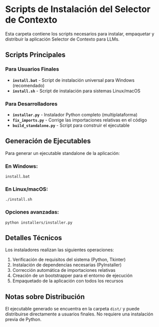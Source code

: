 # Scripts de Instalación del Selector de Contexto

Esta carpeta contiene los scripts necesarios para instalar, empaquetar y distribuir la aplicación Selector de Contexto para LLMs.

## Scripts Principales

### Para Usuarios Finales

- **`install.bat`** - Script de instalación universal para Windows (recomendado)
- **`install.sh`** - Script de instalación para sistemas Linux/macOS

### Para Desarrolladores

- **`installer.py`** - Instalador Python completo (multiplataforma)
- **`fix_imports.py`** - Corrige las importaciones relativas en el código
- **`build_standalone.py`** - Script para construir el ejecutable

## Generación de Ejecutables

Para generar un ejecutable standalone de la aplicación:

### En Windows:
```
install.bat
```

### En Linux/macOS:
```
./install.sh
```

### Opciones avanzadas:
```
python installers/installer.py
```

## Detalles Técnicos

Los instaladores realizan las siguientes operaciones:

1. Verificación de requisitos del sistema (Python, Tkinter)
2. Instalación de dependencias necesarias (PyInstaller)
3. Corrección automática de importaciones relativas
4. Creación de un bootstrapper para el entorno de ejecución
5. Empaquetado de la aplicación con todos los recursos

## Notas sobre Distribución

El ejecutable generado se encuentra en la carpeta `dist/` y puede distribuirse directamente a usuarios finales. No requiere una instalación previa de Python.
